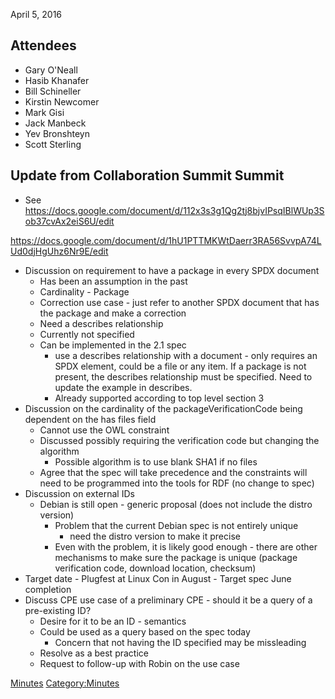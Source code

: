 April 5, 2016

## Attendees

  - Gary O'Neall
  - Hasib Khanafer
  - Bill Schineller
  - Kirstin Newcomer
  - Mark Gisi
  - Jack Manbeck
  - Yev Bronshteyn
  - Scott Sterling

## Update from Collaboration Summit Summit

  - See
    <https://docs.google.com/document/d/112x3s3g1Qg2tj8bjvIPsqIBlWUp3Sob37cvAx2eiS6U/edit>

<https://docs.google.com/document/d/1hU1PTTMKWtDaerr3RA56SvvpA74LUd0djHgUhz6Nr9E/edit>

  - Discussion on requirement to have a package in every SPDX document
      - Has been an assumption in the past
      - Cardinality - Package
      - Correction use case - just refer to another SPDX document that
        has the package and make a correction
      - Need a describes relationship
      - Currently not specified
      - Can be implemented in the 2.1 spec
          - use a describes relationship with a document - only requires
            an SPDX element, could be a file or any item. If a package
            is not present, the describes relationship must be
            specified. Need to update the example in describes.
          - Already supported according to top level section 3
  - Discussion on the cardinality of the packageVerificationCode being
    dependent on the has files field
      - Cannot use the OWL constraint
      - Discussed possibly requiring the verification code but changing
        the algorithm
          - Possible algorithm is to use blank SHA1 if no files
      - Agree that the spec will take precedence and the constraints
        will need to be programmed into the tools for RDF (no change to
        spec)
  - Discussion on external IDs
      - Debian is still open - generic proposal (does not include the
        distro version)
          - Problem that the current Debian spec is not entirely unique
            - need the distro version to make it precise
          - Even with the problem, it is likely good enough - there are
            other mechanisms to make sure the package is unique (package
            verification code, download location, checksum)
  - Target date - Plugfest at Linux Con in August - Target spec June
    completion
  - Discuss CPE use case of a preliminary CPE - should it be a query of
    a pre-existing ID?
      - Desire for it to be an ID - semantics
      - Could be used as a query based on the spec today
          - Concern that not having the ID specified may be missleading
      - Resolve as a best practice
      - Request to follow-up with Robin on the use case

[Minutes](Category:Technical "wikilink")
[Category:Minutes](Category:Minutes "wikilink")

